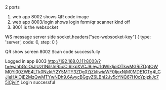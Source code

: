 2 ports 
1. web app 8002 shows QR code image
2. web app 8003/login shows login form/qr scanner kind off
2.  8001 is the websocket

WS message server side 
socket.headers["sec-websocket-key"]
{ type: 'server', code: 0, step: 0 }


QR show screen 8002
Scan code successfully


Logged in app 8003
http://192.168.0.111:8003/?t=eyJhbGciOiJIUzI1NiIsInR5cCI6IkpXVCJ9.eyJ1dWlkIjoiOTkwMGRiZDgtOWM0Yi00ZWE4LTk0NzktY2Y5MTY3ZDg0ZjZkIiwiaWF0IjoxNjM0MDE1OTg4LCJleHAiOjE2MzQwMTYwNDh9.6AvycBGgvZ6LBhl2Jv5cYNQ67H0oYpjzkJc75lCjviY
Login successful